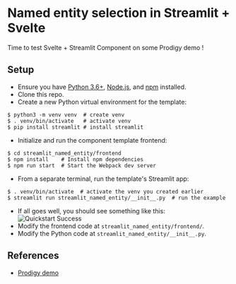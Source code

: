# Named entity selection in Streamlit + Svelte

Time to test Svelte + Streamlit Component on some Prodigy demo !

## Setup

- Ensure you have [Python 3.6+](https://www.python.org/downloads/), [Node.js](https://nodejs.org), and [npm](https://docs.npmjs.com/downloading-and-installing-node-js-and-npm) installed.
- Clone this repo.
- Create a new Python virtual environment for the template:

```
$ python3 -m venv venv  # create venv
$ . venv/bin/activate   # activate venv
$ pip install streamlit # install streamlit
```

- Initialize and run the component template frontend:

```
$ cd streamlit_named_entity/frontend
$ npm install    # Install npm dependencies
$ npm run start  # Start the Webpack dev server
```

- From a separate terminal, run the template's Streamlit app:

```
$ . venv/bin/activate  # activate the venv you created earlier
$ streamlit run streamlit_named_entity/__init__.py  # run the example
```

- If all goes well, you should see something like this:
  ![Quickstart Success](quickstart.png)
- Modify the frontend code at `streamlit_named_entity/frontend/`.
- Modify the Python code at `streamlit_named_entity/__init__.py`.

## References

- [Prodigy demo](https://prodi.gy/)
